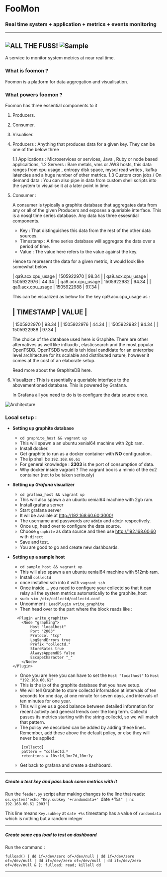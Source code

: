 # FooMon
### Real time system + application + metrics + events monitoring
---
![ALL THE FUSS!](https://i.imgur.com/NVHRFu4.png)
![Sample](https://i.imgur.com/uHRPmBi.png)
---
A service to monitor system metrics at near real time.

### What is foomon ?
Foomon is a platform for data aggregation and visualisation.

### What powers foomon ?

Foomon has three essential components to it
1.  Producers.
2.  Consumer.
3.  Visualiser.


1.  Producers : 
    Anything that produces data for a given key. They can be one of the below three

    1.1 Applications : Microservices or services, Java , Ruby or node based applicaitions, 
    1.2 Servers :  Bare metals, vms or AWS hosts, this data ranges from cpu usage , entropy disk space, mysql read writes , kafka latencies and a huge number of other metrics.
    1.3 Custom cron jobs / On demand data : You can also pipe in data from custom shell scripts into the system to visualise it at a later point in time.

2.  Consumer : 

    A consumer is typically a graphite database that aggregates data from any or all of the given Producers and exposes a queriable interface.
    This is a nosql time series database. Any data has three essesntial components.

    - Key : That distinguishes this data from the rest of the other data sources.
    - Timestamp : A time series database will aggregate the data over a period of time.
    - Value : The value here refers to the value against the key.

    Hence to represent the data for a given metric, it would look like somewhat below

    | qa9.acx.cpu_usage | 1505922970 | 98.34 |
    | qa9.acx.cpu_usage | 1505922976 | 44.34 |
    | qa9.acx.cpu_usage | 1505922982 | 94.34 |
    | qa9.acx.cpu_usage | 1505922988 | 97.34 |

    This can be visualized as below for the key qa9.acx.cpu_usage as : 

    | TIMESTAMP  | VALUE |
    ----------------------
    | 1505922970 | 98.34 |
    | 1505922976 | 44.34 |
    | 1505922982 | 94.34 |
    | 1505922988 | 97.34 |

    The choice of the database used here is Graphite. There are other alternatives as well like influxdb , elasticsearch and the most popular OpenTSDB.
    OpenTSDB would is teh ideal candidate for an enterprise level architecture for its scalable and distributed nature, however it comes at the cost of an elaborate setup.

    Read more about the GraphiteDB here.

3.  Visualizer : 
    This is essentially a queriable interface to the abovementioned database.
    This is powered by Grafana.

    In Grafana all you need to do is to configure the data source once.

![Architecture](https://i.imgur.com/ZeQGC3U.png)

### Local setup :

- **Setting up graphite database**
  - `cd graphite_host && vagrant up`
  - This will spawn a an ubuntu xenial64 machine with 2gb ram.
  - Install docker.
  - Get graphite to run as a docker container with **NO** configuration.
  - The ip shall be `192.168.60.61`
  - For general knowledge : **2303** is the port of consumption of data.
  - Why docker inside vagrant ?  The vagrant box is a mimic of the ec2 container (not to be taken seriously)


- **Setting up _Grafana_ visualizer**
  - `cd grafana_host && vagrant up`
  - This will also spawn a an ubuntu xenial64 machine with 2gb ram.
  - Install grafana server
  - Start grafana server
  - It wll be availale at http://192.168.60.60:3000/
  - The username and passwords are `admin` and `admin` respectively.
  - Once up, head over to configure the data source.
  - Choose `graphite` as data source and then use http://192.168.60.60 with `direct`
  - Save and test.
  - You are good to go and create new dashboards.


- **Setting up a sample host**
  - `cd sample_host && vagrant up`
  - This will also spawn a an ubuntu xenial64 machine with 512mb ram.
  - Install `collectd`
  - once installed ssh into it with `vagrant ssh`
  - Once inside ... you need to configure your collectd so that it can relay all the system metrics automatically to the graphite_host
  - `sudo vim /etc/collectd/collectd.conf`
  - Uncomment : `LoadPlugin write_graphite`
  - Then head over to the part where the block reads like :
  ```
    <Plugin write_graphite>
      <Node "graphing">
          Host "localhost"
          Port "2003"
          Protocol "tcp"
          LogSendErrors true
          Prefix "collectd."
          StoreRates true
          AlwaysAppendDS false
          EscapeCharacter "_"
      </Node>
  </Plugin>
  ```
  
  - Once you are here you can have to set the `Host "localhost"` to `Host "192.168.60.61"`
  - This is the ip of the graphite database that you have setup.
  - We will tell Graphite to store collectd information at intervals of ten seconds for one day, at one minute for seven days, and intervals of ten minutes for one year.
  - This will give us a good balance between detailed information for recent activity and general trends over the long term. Collectd passes its metrics starting with the string collectd, so we will match that pattern.
  - The policy we described can be added by adding these lines. Remember, add these above the default policy, or else they will never be applied:
  
  ```
      [collectd]
      pattern = ^collectd.*
      retentions = 10s:1d,1m:7d,10m:1y
  ```
  
  - Get back to grafana and create a dashboard.

---

##### Create a test key and pass back some metrics with it

Run the `feeder.py` script after making changes to the line that reads:
`os.system('echo "Key.subkey '+randomdata+' `date +%s`" | nc 192.168.60.61 2003')`

This line means `Key.subkey` at `date +%s` timestamp has a value of `randomdata`
which is nothing but a random integer

---

##### Create some cpu load to test on dashboard

Run the command :

`fulload() { dd if=/dev/zero of=/dev/null | dd if=/dev/zero of=/dev/null | dd if=/dev/zero of=/dev/null | dd if=/dev/zero of=/dev/null & }; fulload; read; killall dd`

---
